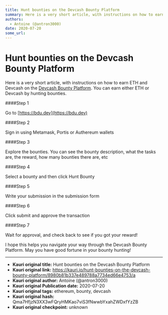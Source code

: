 ```yaml
---
title: Hunt bounties on the Devcash Bounty Platform
summary: Here is a very short article, with instructions on how to earn ETH and Devcash on the Devcash Bounty Platform. You can earn either ETH or Devcash by hunting bou
authors:
  - Antoine (@antron3000)
date: 2020-07-20
some_url: 
---
```


# Hunt bounties on the Devcash Bounty Platform


Here is a very short article, with instructions on how to earn ETH and Devcash on the [Devcash Bounty Platform](https://bdu.dev). You can earn either ETH or Devcash by hunting bounties. 

####Step 1

Go to [https://bdu.dev](https://bdu.dev)

####Step 2

Sign in using Metamask, Portis or Authereum wallets

####Step 3

Explore the bounties. You can see the bounty description, what the tasks are, the reward, how many bounties there are, etc

####Step 4

Select a bounty and then click Hunt Bounty

####Step 5

Write your submission in the submission form

####Step 6 

Click submit and approve the transaction 

####Step 7

Wait for approval, and check back to see if you got your reward!

I hope this helps you navigate your way through the Devcash Bounty Platform. May you have good fortune in your bounty hunting!




---

- **Kauri original title:** Hunt bounties on the Devcash Bounty Platform
- **Kauri original link:** https://kauri.io/hunt-bounties-on-the-devcash-bounty-platform/8980b81b337e489788a7734ed66e4753/a
- **Kauri original author:** Antoine (@antron3000)
- **Kauri original Publication date:** 2020-07-20
- **Kauri original tags:** ethereum, bounty, devcash
- **Kauri original hash:** Qma7HfjzN3XX3wFQryHMKao7viS3fNwwbYxahZWDxfYzZB
- **Kauri original checkpoint:** unknown



